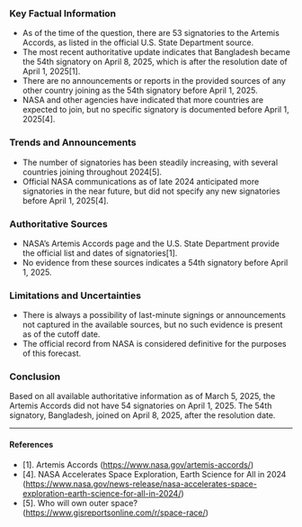 ### Key Factual Information

- As of the time of the question, there are 53 signatories to the Artemis Accords, as listed in the official U.S. State Department source.
- The most recent authoritative update indicates that Bangladesh became the 54th signatory on April 8, 2025, which is after the resolution date of April 1, 2025[1].
- There are no announcements or reports in the provided sources of any other country joining as the 54th signatory before April 1, 2025.
- NASA and other agencies have indicated that more countries are expected to join, but no specific signatory is documented before April 1, 2025[4].

### Trends and Announcements

- The number of signatories has been steadily increasing, with several countries joining throughout 2024[5].
- Official NASA communications as of late 2024 anticipated more signatories in the near future, but did not specify any new signatories before April 1, 2025[4].

### Authoritative Sources

- NASA’s Artemis Accords page and the U.S. State Department provide the official list and dates of signatories[1].
- No evidence from these sources indicates a 54th signatory before April 1, 2025.

### Limitations and Uncertainties

- There is always a possibility of last-minute signings or announcements not captured in the available sources, but no such evidence is present as of the cutoff date.
- The official record from NASA is considered definitive for the purposes of this forecast.

### Conclusion

Based on all available authoritative information as of March 5, 2025, the Artemis Accords did not have 54 signatories on April 1, 2025. The 54th signatory, Bangladesh, joined on April 8, 2025, after the resolution date.

---

#### References

- [1]. Artemis Accords (https://www.nasa.gov/artemis-accords/)
- [4]. NASA Accelerates Space Exploration, Earth Science for All in 2024 (https://www.nasa.gov/news-release/nasa-accelerates-space-exploration-earth-science-for-all-in-2024/)
- [5]. Who will own outer space? (https://www.gisreportsonline.com/r/space-race/)